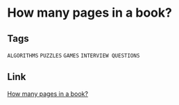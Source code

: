 # How many pages in a book?

## Tags

`ALGORITHMS` `PUZZLES` `GAMES` `INTERVIEW QUESTIONS`

## Link

[How many pages in a book?](https://www.codewars.com/kata/622de76d28bf330057cd6af8)